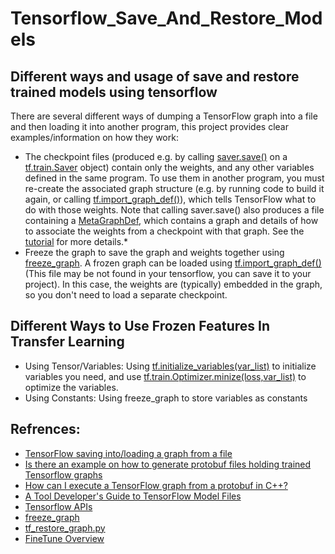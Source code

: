 # Tensorflow_Save_And_Restore_Models

## Different ways and usage of save and restore trained models using tensorflow

There are several different ways of dumping a TensorFlow graph into a file and then loading it into another program, this project provides clear examples/information on how they work:

* The checkpoint files (produced e.g. by calling [saver.save()](https://www.tensorflow.org/versions/r0.10/api_docs/python/state_ops.html#Saver.save) on a [tf.train.Saver](https://www.tensorflow.org/versions/r0.10/api_docs/python/state_ops.html#Saver) object) contain only the weights, and any other variables defined in the same program. To use them in another program, you must re-create the associated graph structure (e.g. by running code to build it again, or calling [tf.import_graph_def()](https://www.tensorflow.org/versions/r0.10/api_docs/python/framework.html#import_graph_def)), which tells TensorFlow what to do with those weights. Note that calling saver.save() also produces a file containing a [MetaGraphDef](https://www.tensorflow.org/versions/r0.10/how_tos/meta_graph/index.html), which contains a graph and details of how to associate the weights from a checkpoint with that graph. See the [tutorial](https://www.tensorflow.org/versions/r0.10/how_tos/meta_graph/index.html) for more details.* 
* Freeze the graph to save the graph and weights together using [freeze_graph](https://github.com/tensorflow/tensorflow/blob/master/tensorflow/python/tools/freeze_graph.py). A frozen graph can be loaded using [tf.import_graph_def()](https://www.tensorflow.org/versions/r0.10/api_docs/python/framework.html#import_graph_def)(This file may be not found in your tensorflow, you can save it to your project). In this case, the weights are (typically) embedded in the graph, so you don't need to load a separate checkpoint.

## Different Ways to Use Frozen Features In Transfer Learning

* Using Tensor/Variables: Using [tf.initialize_variables(var_list)](https://www.tensorflow.org/versions/r0.10/api_docs/python/state_ops.html#initialize_variables) to initialize variables you need, and use [tf.train.Optimizer.minize(loss,var_list)](https://www.tensorflow.org/versions/r0.10/api_docs/python/train.html#Optimizer) to optimize the variables.
* Using Constants: Using freeze_graph to store variables as constants



## Refrences:
* [TensorFlow saving into/loading a graph from a file](http://stackoverflow.com/questions/38947658/tensorflow-saving-into-loading-a-graph-from-a-file)
* [Is there an example on how to generate protobuf files holding trained Tensorflow graphs](http://stackoverflow.com/questions/34343259/is-there-an-example-on-how-to-generate-protobuf-files-holding-trained-tensorflow?rq=1)
* [How can I execute a TensorFlow graph from a protobuf in C++?](http://stackoverflow.com/questions/34353160/how-can-i-execute-a-tensorflow-graph-from-a-protobuf-in-c?rq=1)
* [A Tool Developer's Guide to TensorFlow Model Files](https://www.tensorflow.org/versions/r0.9/how_tos/tool_developers/index.html#a-tool-developers-guide-to-tensorflow-model-files)
* [Tensorflow APIs](https://www.tensorflow.org/versions/r0.9/api_docs/index.html)
* [freeze_graph](https://github.com/tensorflow/tensorflow/blob/master/tensorflow/python/tools/freeze_graph.py)
* [tf_restore_graph.py](https://gist.github.com/nikitakit/6ef3b72be67b86cb7868)
* [FineTune Overview](http://cs231n.github.io/transfer-learning/)



